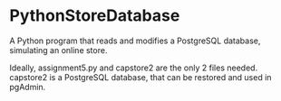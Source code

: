 # PythonStoreDatabase
A Python program that reads and modifies a PostgreSQL database, simulating an online store.

Ideally, assignment5.py and capstore2 are the only 2 files needed.
capstore2 is a PostgreSQL database, that can be restored and used in pgAdmin.
